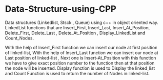 # Data-Structure-using-CPP
Data structures (Linkedlist, Stsck , Queue)  using c++ in object oriented way.
LinkedList functions that are Insert_First, Insert_Last, Insert_At_Position, Delete_First, Delete_Last , Delete_At_Position , Display_LinkedList and Count_Nodes.

With the help of Insert_First function we can insert our node at first position of linked-list, With the help of Insert_Last function we can insert our node at Last position of linked-list , Next one is Insert-At_Position with this function we have to give exact position number to the function then at that position the node will be inserted. Display function is used to Display the linked_list and Count Function is used to return the number of Nodes in linked-list.

